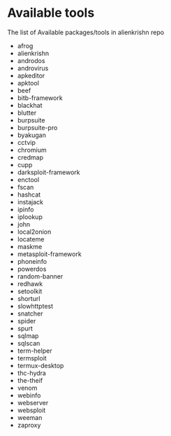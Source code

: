 # Available tools


The list of Available packages/tools in alienkrishn repo

* afrog
* alienkrishn
* androdos
* androvirus
* apkeditor
* apktool
* beef
* bitb-framework
* blackhat
* blutter
* burpsuite
* burpsuite-pro
* byakugan
* cctvip
* chromium
* credmap
* cupp
* darksploit-framework
* enctool
* fscan
* hashcat
* instajack
* ipinfo
* iplookup
* john
* local2onion
* locateme
* maskme
* metasploit-framework
* phoneinfo
* powerdos
* random-banner
* redhawk
* setoolkit
* shorturl
* slowhttptest
* snatcher
* spider
* spurt
* sqlmap
* sqlscan
* term-helper
* termsploit
* termux-desktop
* thc-hydra
* the-theif
* venom
* webinfo
* webserver
* websploit
* weeman
* zaproxy


